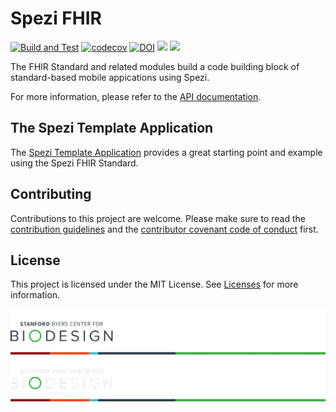 <!--

This source file is part of the Stanford Spezi open-source project.

SPDX-FileCopyrightText: 2022 Stanford University and the project authors (see CONTRIBUTORS.md)

SPDX-License-Identifier: MIT
  
-->

# Spezi FHIR

[![Build and Test](https://github.com/StanfordBDHG/SpeziFHIR/actions/workflows/build-and-test.yml/badge.svg)](https://github.com/StanfordBDHG/SpeziFHIR/actions/workflows/build-and-test.yml)
[![codecov](https://codecov.io/gh/StanfordBDHG/SpeziFHIR/branch/main/graph/badge.svg?token=zVpvbIrHL6)](https://codecov.io/gh/StanfordBDHG/SpeziFHIR)
[![DOI](https://zenodo.org/badge/DOI/10.5281/zenodo.7803123.svg)](https://doi.org/10.5281/zenodo.7803123)
[![](https://img.shields.io/endpoint?url=https%3A%2F%2Fswiftpackageindex.com%2Fapi%2Fpackages%2FStanfordBDHG%2FSpeziFHIR%2Fbadge%3Ftype%3Dswift-versions)](https://swiftpackageindex.com/StanfordBDHG/SpeziFHIR)
[![](https://img.shields.io/endpoint?url=https%3A%2F%2Fswiftpackageindex.com%2Fapi%2Fpackages%2FStanfordBDHG%2FSpeziFHIR%2Fbadge%3Ftype%3Dplatforms)](https://swiftpackageindex.com/StanfordBDHG/SpeziFHIR)

The FHIR Standard and related modules build a code building block of standard-based mobile appications using Spezi.

For more information, please refer to the [API documentation](https://swiftpackageindex.com/StanfordBDHG/SpeziFHIR/documentation).


## The Spezi Template Application

The [Spezi Template Application](https://github.com/StanfordBDHG/SpeziTemplateApplication) provides a great starting point and example using the Spezi FHIR Standard.


## Contributing

Contributions to this project are welcome. Please make sure to read the [contribution guidelines](https://github.com/StanfordBDHG/.github/blob/main/CONTRIBUTING.md) and the [contributor covenant code of conduct](https://github.com/StanfordBDHG/.github/blob/main/CODE_OF_CONDUCT.md) first.


## License

This project is licensed under the MIT License. See [Licenses](https://github.com/StanfordBDHG/SpeziFHIR/tree/main/LICENSES) for more information.

![Spezi Footer](https://raw.githubusercontent.com/StanfordSpezi/.github/main/assets/FooterLight.png#gh-light-mode-only)
![Spezi Footer](https://raw.githubusercontent.com/StanfordSpezi/.github/main/assets/FooterDark.png#gh-dark-mode-only)
